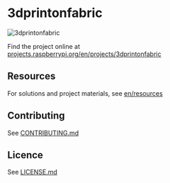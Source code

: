 # 3dprintonfabric

![3dprintonfabric](/en/images/banner.png)

Find the project online at [projects.raspberrypi.org/en/projects/3dprintonfabric](https://projects.raspberrypi.org/en/projects/3dprintonfabric)

## Resources
For solutions and project materials, see [en/resources](https://github.com/raspberrypilearning/3dprintonfabric/tree/master/en/resources)

## Contributing
See [CONTRIBUTING.md](CONTRIBUTING.md)

## Licence
 See [LICENSE.md](LICENSE.md)